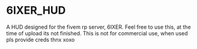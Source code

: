 # 6IXER_HUD
A HUD designed for the fivem rp server, 6IXER. Feel free to use this, at the time of upload its not finished.
This is not for commercial use, when used pls provide creds thnx xoxo
